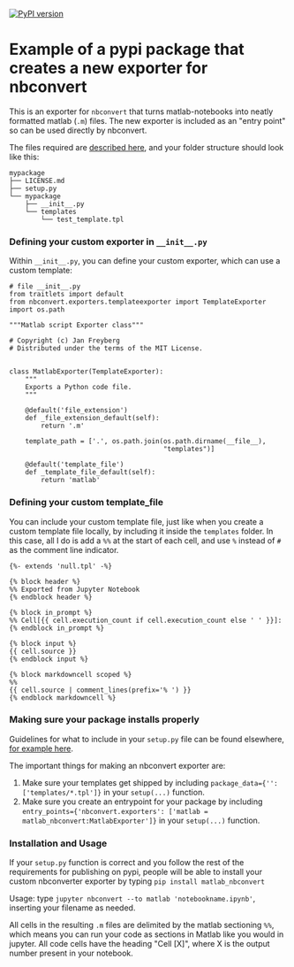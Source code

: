 [![PyPI version](https://badge.fury.io/py/matlab_nbconvert.svg)](https://badge.fury.io/py/matlab_nbconvert)

# Example of a pypi package that creates a new exporter for nbconvert

This is an exporter for `nbconvert` that turns matlab-notebooks into neatly formatted matlab (`.m`) files. The new exporter is included as an "entry point" so can be used directly by nbconvert.

The files required are [described here](http://nbconvert.readthedocs.io/en/latest/external_exporters.html), and your folder structure should look like this:

```
mypackage
├── LICENSE.md
├── setup.py
└── mypackage
    ├── __init__.py
    └── templates
        └── test_template.tpl
```

### Defining your custom exporter in `__init__.py`

Within `__init__.py`, you can define your custom exporter, which can use a custom template:

```
# file __init__.py
from traitlets import default
from nbconvert.exporters.templateexporter import TemplateExporter
import os.path

"""Matlab script Exporter class"""

# Copyright (c) Jan Freyberg
# Distributed under the terms of the MIT License.


class MatlabExporter(TemplateExporter):
    """
    Exports a Python code file.
    """

    @default('file_extension')
    def _file_extension_default(self):
        return '.m'

    template_path = ['.', os.path.join(os.path.dirname(__file__),
                                       "templates")]

    @default('template_file')
    def _template_file_default(self):
        return 'matlab'
```

### Defining your custom template_file

You can include your custom template file, just like when you create a custom template file locally, by including it inside the `templates` folder. In this case, all I do is add a `%%` at the start of each cell, and use `%` instead of `#` as the comment line indicator.

```
{%- extends 'null.tpl' -%}

{% block header %}
%% Exported from Jupyter Notebook
{% endblock header %}

{% block in_prompt %}
%% Cell[{{ cell.execution_count if cell.execution_count else ' ' }}]:
{% endblock in_prompt %}

{% block input %}
{{ cell.source }}
{% endblock input %}

{% block markdowncell scoped %}
%%
{{ cell.source | comment_lines(prefix='% ') }}
{% endblock markdowncell %}
```

### Making sure your package installs properly

Guidelines for what to include in your `setup.py` file can be found elsewhere, [for example here](https://github.com/pypa/sampleproject).

The important things for making an nbconvert exporter are:

1. Make sure your templates get shipped by including `package_data={'': ['templates/*.tpl']}` in your `setup(...)` function.
2. Make sure you create an entrypoint for your package by including `entry_points={'nbconvert.exporters': ['matlab = matlab_nbconvert:MatlabExporter']}` in your `setup(...)` function.


### Installation and Usage

If your `setup.py` function is correct and you follow the rest of the requirements for publishing on pypi, people will be able to install your custom nbconverter exporter by typing `pip install matlab_nbconvert`

Usage: type `jupyter nbconvert --to matlab 'notebookname.ipynb'`, inserting your filename as needed.

All cells in the resulting `.m` files are delimited by the matlab sectioning `%%`, which means you can run your code as sections in Matlab like you would in jupyter. All code cells have the heading "Cell [X]", where X is the output number present in your notebook.
